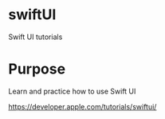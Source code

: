 # swiftUI
Swift UI tutorials

# Purpose
Learn and practice how to use Swift UI

 https://developer.apple.com/tutorials/swiftui/
